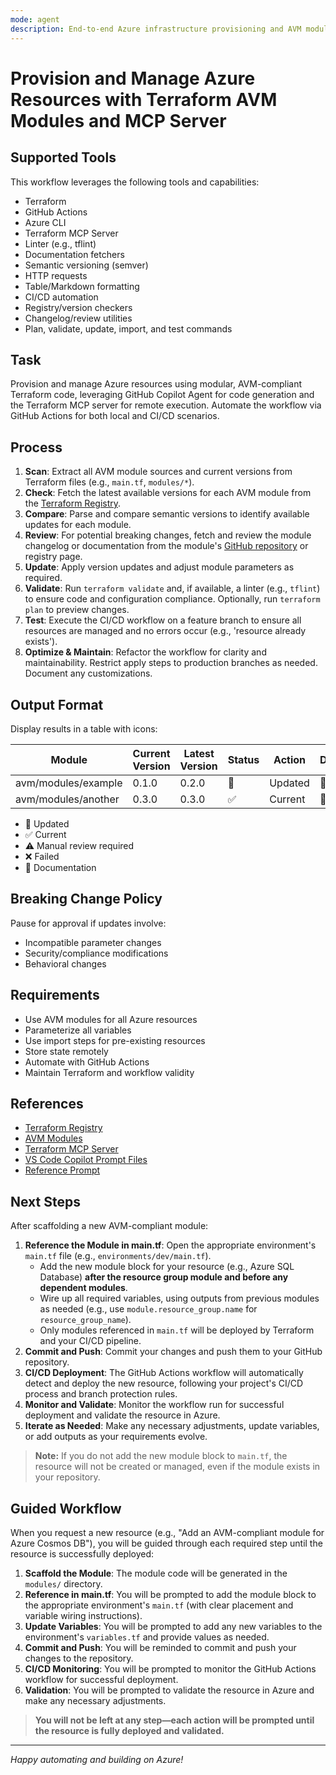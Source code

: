 ```yaml
---
mode: agent
description: End-to-end Azure infrastructure provisioning and AVM module management with Terraform, Copilot Agent, and Terraform MCP server.
---
```


# Provision and Manage Azure Resources with Terraform AVM Modules and MCP Server

## Supported Tools
This workflow leverages the following tools and capabilities:
- Terraform
- GitHub Actions
- Azure CLI
- Terraform MCP Server
- Linter (e.g., tflint)
- Documentation fetchers
- Semantic versioning (semver)
- HTTP requests
- Table/Markdown formatting
- CI/CD automation
- Registry/version checkers
- Changelog/review utilities
- Plan, validate, update, import, and test commands

## Task
Provision and manage Azure resources using modular, AVM-compliant Terraform code, leveraging GitHub Copilot Agent for code generation and the Terraform MCP server for remote execution. Automate the workflow via GitHub Actions for both local and CI/CD scenarios.

## Process
1. **Scan**: Extract all AVM module sources and current versions from Terraform files (e.g., `main.tf`, `modules/*`).
2. **Check**: Fetch the latest available versions for each AVM module from the [Terraform Registry](https://registry.terraform.io/).
3. **Compare**: Parse and compare semantic versions to identify available updates for each module.
4. **Review**: For potential breaking changes, fetch and review the module changelog or documentation from the module's [GitHub repository](https://github.com/Azure/terraform-azurerm-avm-res-keyvault) or registry page.
5. **Update**: Apply version updates and adjust module parameters as required.
6. **Validate**: Run `terraform validate` and, if available, a linter (e.g., `tflint`) to ensure code and configuration compliance. Optionally, run `terraform plan` to preview changes.
7. **Test**: Execute the CI/CD workflow on a feature branch to ensure all resources are managed and no errors occur (e.g., 'resource already exists').
8. **Optimize & Maintain**: Refactor the workflow for clarity and maintainability. Restrict apply steps to production branches as needed. Document any customizations.

## Output Format
Display results in a table with icons:

| Module | Current Version | Latest Version | Status | Action | Docs |
|--------|----------------|---------------|--------|--------|------|
| avm/modules/example | 0.1.0 | 0.2.0 | 🔄 | Updated | 📖 |
| avm/modules/another | 0.3.0 | 0.3.0 | ✅ | Current | 📖 |

- 🔄 Updated
- ✅ Current
- ⚠️ Manual review required
- ❌ Failed
- 📖 Documentation

## Breaking Change Policy
Pause for approval if updates involve:
- Incompatible parameter changes
- Security/compliance modifications
- Behavioral changes

## Requirements
- Use AVM modules for all Azure resources
- Parameterize all variables
- Use import steps for pre-existing resources
- Store state remotely
- Automate with GitHub Actions
- Maintain Terraform and workflow validity

## References
- [Terraform Registry](https://registry.terraform.io/)
- [AVM Modules](https://github.com/Azure/terraform-azurerm-avm-res-keyvault)
- [Terraform MCP Server](https://github.com/hashicorp/terraform-mcp-server)
- [VS Code Copilot Prompt Files](https://code.visualstudio.com/docs/copilot/copilot-customization#_prompt-files-experimental)
- [Reference Prompt](https://github.com/PlagueHO/github-copilot-assets-library/blob/main/prompts/update_avm_modules_in_bicep.prompt.md)

## Next Steps
After scaffolding a new AVM-compliant module:
1. **Reference the Module in main.tf**: Open the appropriate environment's `main.tf` file (e.g., `environments/dev/main.tf`).
   - Add the new module block for your resource (e.g., Azure SQL Database) **after the resource group module and before any dependent modules**.
   - Wire up all required variables, using outputs from previous modules as needed (e.g., use `module.resource_group.name` for `resource_group_name`).
   - Only modules referenced in `main.tf` will be deployed by Terraform and your CI/CD pipeline.
2. **Commit and Push**: Commit your changes and push them to your GitHub repository.
3. **CI/CD Deployment**: The GitHub Actions workflow will automatically detect and deploy the new resource, following your project's CI/CD process and branch protection rules.
4. **Monitor and Validate**: Monitor the workflow run for successful deployment and validate the resource in Azure.
5. **Iterate as Needed**: Make any necessary adjustments, update variables, or add outputs as your requirements evolve.

> **Note:** If you do not add the new module block to `main.tf`, the resource will not be created or managed, even if the module exists in your repository.

## Guided Workflow
When you request a new resource (e.g., "Add an AVM-compliant module for Azure Cosmos DB"), you will be guided through each required step until the resource is successfully deployed:

1. **Scaffold the Module**: The module code will be generated in the `modules/` directory.
2. **Reference in main.tf**: You will be prompted to add the module block to the appropriate environment's `main.tf` (with clear placement and variable wiring instructions).
3. **Update Variables**: You will be prompted to add any new variables to the environment's `variables.tf` and provide values as needed.
4. **Commit and Push**: You will be reminded to commit and push your changes to the repository.
5. **CI/CD Monitoring**: You will be prompted to monitor the GitHub Actions workflow for successful deployment.
6. **Validation**: You will be prompted to validate the resource in Azure and make any necessary adjustments.

> **You will not be left at any step—each action will be prompted until the resource is fully deployed and validated.**

---

*Happy automating and building on Azure!*
